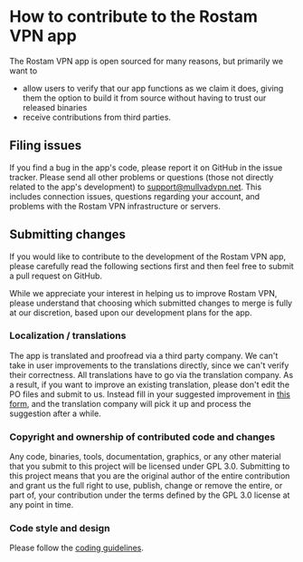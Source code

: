 # How to contribute to the Rostam VPN app

The Rostam VPN app is open sourced for many reasons, but primarily we want to
* allow users to verify that our app functions as we claim it does, giving them the option to build
  it from source without having to trust our released binaries
* receive contributions from third parties.


## Filing issues

If you find a bug in the app's code, please report it on GitHub in the issue tracker. Please send
all other problems or questions (those not directly related to the app's development) to
[support@mullvadvpn.net](mailto:support@mullvadvpn.net). This includes connection issues, questions
regarding your account, and problems with the Rostam VPN infrastructure or servers.


## Submitting changes

If you would like to contribute to the development of the Rostam VPN app, please carefully read the
following sections first and then feel free to submit a pull request on GitHub.

While we appreciate your interest in helping us to improve Rostam VPN, please understand that
choosing which submitted changes to merge is fully at our discretion, based upon our development
plans for the app.

### Localization / translations

The app is translated and proofread via a third party company. We can't take in user improvements
to the translations directly, since we can't verify their correctness. All translations have to
go via the translation company. As a result, if you want to improve an existing
translation, please don't edit the PO files and submit to us. Instead fill in your suggested
improvement in [this form], and the translation company will pick it up and process the
suggestion after a while.

[this form]: https://docs.google.com/forms/d/e/1FAIpQLSeEFRe0ojdl6QdHPp7Z9qIvdGTc1uSgbswQT6d-VRQ98GBO2w/viewform

### Copyright and ownership of contributed code and changes

Any code, binaries, tools, documentation, graphics, or any other material that you submit to this
project will be licensed under GPL 3.0. Submitting to this project means that you are the original
author of the entire contribution and grant us the full right to use, publish, change or remove
the entire, or part of, your contribution under the terms defined by the GPL 3.0 license at any
point in time.

### Code style and design

Please follow the [coding guidelines](https://github.com/mullvad/coding-guidelines).
